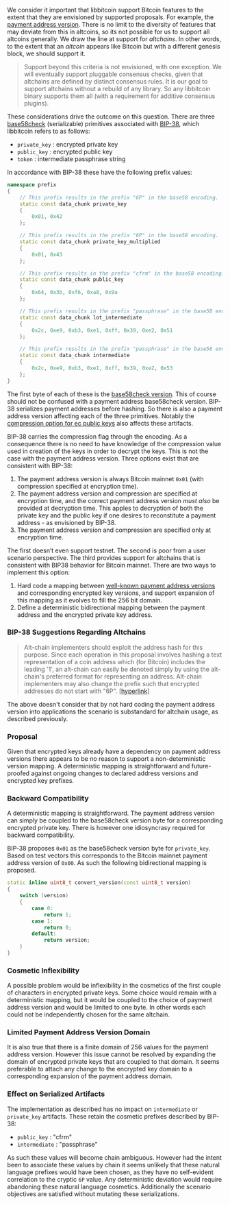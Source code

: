 We consider it important that libbitcoin support Bitcoin features to the extent that they are envisioned by supported proposals. For example, the [payment address version](https://github.com/libbitcoin/libbitcoin-explorer/wiki/bx-ec-to-address#example-4). There is no limit to the diversity of features that may deviate from this in altcoins, so its not possible for us to support all altcoins generally. We draw the line at support for *altchains*. In other words, to the extent that an *altcoin* appears like Bitcoin but with a different genesis block, we should support it.

> Support beyond this criteria is not envisioned, with one exception. We will eventually support pluggable consensus checks, given that altchains are defined by distinct consensus rules. It is our goal to support altchains without a rebuild of any library. So any libbitcoin binary supports them all (with a requirement for additive consensus plugins).

These considerations drive the outcome on this question. There are three [base58check](https://en.bitcoin.it/wiki/Base58Check_encoding) (serializable) primitives associated with [BIP-38](https://github.com/bitcoin/bips/blob/master/bip-0038.mediawiki), which libbitcoin refers to as follows:

* `private_key` : encrypted private key 
* `public_key` : encrypted public key
* `token` : intermediate passphrase string

In accordance with BIP-38 these have the following prefix values:
```cpp
namespace prefix
{
    // This prefix results in the prefix "6P" in the base58 encoding.
    static const data_chunk private_key
    {
        0x01, 0x42
    };

    // This prefix results in the prefix "6P" in the base58 encoding.
    static const data_chunk private_key_multiplied
    {
        0x01, 0x43
    };

    // This prefix results in the prefix "cfrm" in the base58 encoding.
    static const data_chunk public_key
    {
        0x64, 0x3b, 0xf6, 0xa8, 0x9a
    };

    // This prefix results in the prefix "passphrase" in the base58 encoding.
    static const data_chunk lot_intermediate
    {
        0x2c, 0xe9, 0xb3, 0xe1, 0xff, 0x39, 0xe2, 0x51
    };

    // This prefix results in the prefix "passphrase" in the base58 encoding.
    static const data_chunk intermediate
    {
        0x2c, 0xe9, 0xb3, 0xe1, 0xff, 0x39, 0xe2, 0x53
    };
}
```
The first byte of each of these is the [base58check version](https://github.com/libbitcoin/libbitcoin-explorer/wiki/bx-base58check-encode#example-2). This of course should not be confused with a payment address base58check version. BIP-38 serializes payment addresses before hashing. So there is also a payment address version affecting each of the three primitives. Notably the [compression option for ec public keys](https://github.com/libbitcoin/libbitcoin-explorer/wiki/bx-ec-to-address#example-1) also affects these artifacts.

BIP-38 carries the compression flag through the encoding. As a consequence there is no need to have knowledge of the compression value used in creation of the keys in order to decrypt the keys. This is not the case with the payment address version. Three options exist that are consistent with BIP-38:

1. The payment address version is always Bitcoin mainnet `0x01` (with compression specified at encryption time).
2. The payment address version and compression are specified at encryption time, and the correct payment address version *must also* be provided at decryption time. This apples to decryption of both the private key and the public key if one desires to reconstitute a payment address - as envisioned by BIP-38.
3. The payment address version and compression are specified only at encryption time.

The first doesn’t even support testnet. The second is poor from a user scenario perspective. The third provides support for altchains that is consistent with BIP38 behavior for Bitcoin mainnet. There are two ways to implement this option:

 1. Hard code a mapping between [well-known payment address versions](https://en.bitcoin.it/wiki/List_of_address_prefixes) and corresponding encrypted key versions, and support expansion of this mapping as it evolves to fill the 256 bit domain.
 2. Define a deterministic bidirectional mapping between the payment address and the encrypted private key address.

### BIP-38 Suggestions Regarding Altchains
> Alt-chain implementers should exploit the address hash for this purpose. Since each operation in this proposal involves hashing a text representation of a coin address which (for Bitcoin) includes the leading '1', an alt-chain can easily be denoted simply by using the alt-chain's preferred format for representing an address. Alt-chain implementers may also change the prefix such that encrypted addresses do not start with "6P". [[hyperlink](https://github.com/bitcoin/bips/blob/master/bip-0038.mediawiki#suggestions-for-implementers-of-proposal-with-alt-chains)]

The above doesn't consider that by not hard coding the payment address version into applications the scenario is substandard for altchain usage, as described previously.

### Proposal

Given that encrypted keys already have a dependency on payment address versions there appears to be no reason to support a non-deterministic version mapping. A deterministic mapping is straightforward and future-proofed against ongoing changes to declared address versions and encrypted key prefixes.

### Backward Compatibility

A deterministic mapping is straightforward. The payment address version can simply be coupled to the base58check version byte for a corresponding encrypted private key. There is however one idiosyncrasy required for backward compatibility.

BIP-38 proposes `0x01` as the base58check version byte for `private_key`. Based on test vectors this corresponds to the Bitcoin mainnet payment address version of `0x00`. As such the following bidirectional mapping is proposed.

```cpp
static inline uint8_t convert_version(const uint8_t version)
{
    switch (version)
    {
        case 0:
            return 1;
        case 1:
            return 0;
        default:
            return version;
    }
}
```

### Cosmetic Inflexibility

A possible problem would be inflexibility in the cosmetics of the first couple of characters in encrypted private keys. Some choice would remain with a deterministic mapping, but it would be coupled to the choice of payment address version and would be limited to one byte. In other words each could not be independently chosen for the same altchain.

### Limited Payment Address Version Domain

It is also true that there is a finite domain of 256 values for the payment address version. However this issue cannot be resolved by expanding the domain of encrypted private keys that are coupled to that domain. It seems preferable to attach any change to the encrypted key domain to a corresponding expansion of the payment address domain.

### Effect on Serialized Artifacts
The implementation as described has no impact on `intermediate` or `private_key` artifacts. These retain the cosmetic prefixes described by BIP-38:

* `public_key` : "cfrm"
* `intermediate` : "passphrase"

As such these values will become chain ambiguous. However had the intent been to associate these values by chain it seems unlikely that these natural language prefixes would have been chosen, as they have no self-evident correlation to the cryptic `6P` value. Any deterministic deviation would require abandoning these natural language cosmetics. Additionally the scenario objectives are satisfied without mutating these serializations.